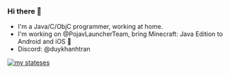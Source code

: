 ### Hi there 👋
- I'm a Java/C/ObjC programmer, working at home.
- I'm working on @PojavLauncherTeam, bring Minecraft: Java Edition to Android and iOS 🚀
- Discord: @duykhanhtran

[![my stateses](https://github-readme-stats.vercel.app/api?username=khanhduytran0)](https://github.com/anuraghazra/github-readme-stats)

<!--
**khanhduytran0/khanhduytran0** is a ✨ _special_ ✨ repository because its `README.md` (this file) appears on your GitHub profile.

Here are some ideas to get you started:

- 🔭 I’m currently working on ...
- 🌱 I’m currently learning ...
- 👯 I’m looking to collaborate on ...
- 🤔 I’m looking for help with ...
- 💬 Ask me about ...
- 📫 How to reach me: ...
- 😄 Pronouns: ...
- ⚡ Fun fact: ...
-->
